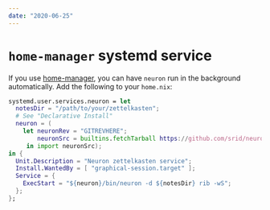 ```yaml
---
date: "2020-06-25"
---
```


# `home-manager` systemd service

If you use [home-manager](https://github.com/rycee/home-manager), you can have
`neuron` run in the background automatically. Add the following to your `home.nix`:

```nix
systemd.user.services.neuron = let
  notesDir = "/path/to/your/zettelkasten";
  # See "Declarative Install"
  neuron = (
    let neuronRev = "GITREVHERE";
        neuronSrc = builtins.fetchTarball https://github.com/srid/neuron/archive/${neuronRev}.tar.gz;
     in import neuronSrc);
in {
  Unit.Description = "Neuron zettelkasten service";
  Install.WantedBy = [ "graphical-session.target" ];
  Service = {
    ExecStart = "${neuron}/bin/neuron -d ${notesDir} rib -wS";
  };
};
```
